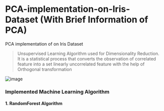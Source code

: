 # PCA-implementation-on-Iris-Dataset (With Brief Information of PCA)
PCA implementation of on Iris Dataset 

> Unsupervised Learning Algorithm used for Dimensionality Reduction. 
> It is a statistical process that converts the observation of correlated feature into a set linearly uncorrelated feature with the help of Orthogonal transformation 


![image](https://user-images.githubusercontent.com/69152112/222905523-0547ba1d-f27a-4407-b722-b2569813ac6d.png)

### Implemented Machine Learning Algorithm
#### 1. RandomForest Algorithm
